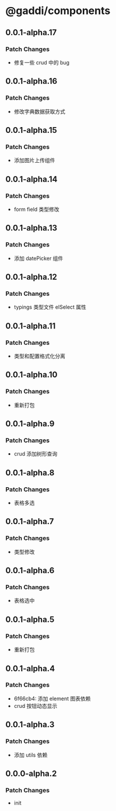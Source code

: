 # @gaddi/components

## 0.0.1-alpha.17

### Patch Changes

- 修复一些 crud 中的 bug

## 0.0.1-alpha.16

### Patch Changes

- 修改字典数据获取方式

## 0.0.1-alpha.15

### Patch Changes

- 添加图片上传组件

## 0.0.1-alpha.14

### Patch Changes

- form field 类型修改

## 0.0.1-alpha.13

### Patch Changes

- 添加 datePicker 组件

## 0.0.1-alpha.12

### Patch Changes

- typings 类型文件 elSelect 属性

## 0.0.1-alpha.11

### Patch Changes

- 类型和配置格式化分离

## 0.0.1-alpha.10

### Patch Changes

- 重新打包

## 0.0.1-alpha.9

### Patch Changes

- crud 添加树形查询

## 0.0.1-alpha.8

### Patch Changes

- 表格多选

## 0.0.1-alpha.7

### Patch Changes

- 类型修改

## 0.0.1-alpha.6

### Patch Changes

- 表格选中

## 0.0.1-alpha.5

### Patch Changes

- 重新打包

## 0.0.1-alpha.4

### Patch Changes

- 6f66cb4: 添加 element 图表依赖
- crud 按钮动态显示

## 0.0.1-alpha.3

### Patch Changes

- 添加 utils 依赖

## 0.0.0-alpha.2

### Patch Changes

- init
